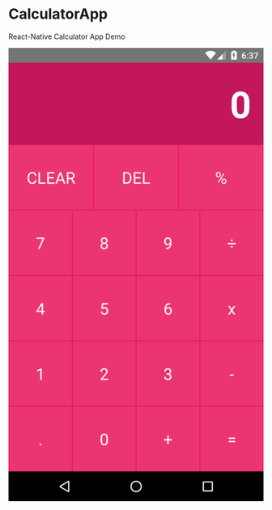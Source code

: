 # CalculatorApp
React-Native Calculator App Demo


![alt text](https://github.com/grath92/CalculatorApp/blob/master/screenshot.png)



